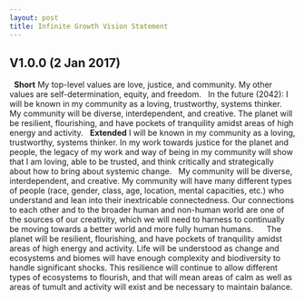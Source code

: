 ```yaml
---
layout: post
title: Infinite Growth Vision Statement
---
```


## V1.0.0 (2 Jan 2017)
 
**Short**
My top-level values are love, justice, and community. My other values are self-determination, equity, and freedom.
 
In the future (2042):
I will be known in my community as a loving, trustworthy, systems thinker. My community will be diverse, interdependent, and creative. The planet will be resilient, flourishing, and have pockets of tranquility amidst areas of high energy and activity.
 
**Extended**
I will be known in my community as a loving, trustworthy, systems thinker. In my work towards justice for the planet and people, the legacy of my work and way of being in my community will show that I am loving, able to be trusted, and think critically and strategically about how to bring about systemic change.
 
My community will be diverse, interdependent, and creative. My community will have many different types of people (race, gender, class, age, location, mental capacities, etc.) who understand and lean into their inextricable connectedness. Our connections to each other and to the broader human and non-human world are one of the sources of our creativity, which we will need to harness to continually be moving towards a better world and more fully human humans.   
 
The planet will be resilient, flourishing, and have pockets of tranquility amidst areas of high energy and activity. Life will be understood as change and ecosystems and biomes will have enough complexity and biodiversity to handle significant shocks. This resilience will continue to allow different types of ecosystems to flourish, and that will mean areas of calm as well as areas of tumult and activity will exist and be necessary to maintain balance. 